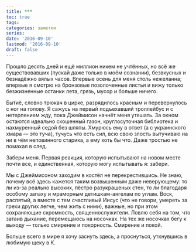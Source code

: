 ```yaml
---
title: ***
toc: true
tags:
categories: заметки
series:
date: '2016-09-10'
lastmod: '2016-09-10'
draft: false
---
```


Прошло десять дней и ещё миллион никем не учтённых, но всё же существовавших (пускай даже только в моём сознании), безвкусных и безнадёжно вялых часов. Впервые осень для меня столь нежеланна; впервые я смотрю на бронзовые позолоченные листья и вижу только безжизненные останки лета, грязь, мусор и больше ничего. 

<!--more-->

Бытиё, словно трюкач в цирке, разрядилось красным и перевернулось с ног на голову. Я сажусь на первый подъехавший троллейбус и с нетерпением жду, пока Джеймисон начнёт меня утешать. За окном остаются идеально скошенный газон, круглосуточная библиотека и нахмуренный седой без шляпы. Хмурюсь ему в ответ (а с украинского хмара — это туча), тучусь что есть сил, всю свою злость вытучиваю на ни в чём неповинного старика, а ему хоть бы что. Даже тростью не помахал в след. 

Забери меня. Первая реакция, которую испытывают на новом месте почти все, и единственная, которую могу испытывать я: забери. 

Мы с Джеймисоном заходим в костёл не перекрестившись. Не знаю, почему всё здесь кажется таким возвышенным даже неверующему: то ли из-за реально высоких, пёстро разукрашеных стен, то ли благодаря особому запаху и мраморным детишкам-ангелам по углам. Воск, распятый, а вместе с тем счастливый Иисус (что не говори, умереть за грехи других легче, чем жить с ними), важные, но при этом сохраняющие скромность, священнослужители. Ловлю себя на том, что затаив дыхание, перемещаюсь на носочках. На тех же носочках бегу к выходу — только смирение и покорность. Смирение и покой.

Больше всего в мире я хочу заснуть здесь, а проснуться, уткнувшись в любимую щеку в К.
